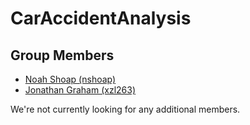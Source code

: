 # CarAccidentAnalysis


## Group Members
- [Noah Shoap (nshoap)](https://github.com/noahshoap)
- [Jonathan Graham (xzl263)](https://github.com/xzl263)

We're not currently looking for any additional members.

